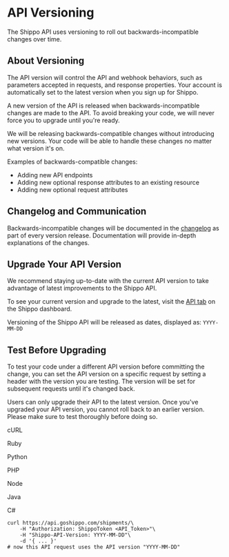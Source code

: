 API Versioning
==============

The Shippo API uses versioning to roll out backwards-incompatible changes over time.

About Versioning
----------------

The API version will control the API and webhook behaviors, such as parameters accepted in requests, and response properties. Your account is automatically set to the latest version when you sign up for Shippo.

A new version of the API is released when backwards-incompatible changes are made to the API. To avoid breaking your code, we will never force you to upgrade until you're ready.

We will be releasing backwards-compatible changes without introducing new versions. Your code will be able to handle these changes no matter what version it's on.

Examples of backwards-compatible changes:

-   Adding new API endpoints
-   Adding new optional response attributes to an existing resource
-   Adding new optional request attributes

Changelog and Communication
---------------------------

Backwards-incompatible changes will be documented in the [changelog](https://goshippo.com/docs/changelog) as part of every version release. Documentation will provide in-depth explanations of the changes.

Upgrade Your API Version
------------------------

We recommend staying up-to-date with the current API version to take advantage of latest improvements to the Shippo API.

To see your current version and upgrade to the latest, visit the [API tab](https://apps.goshippo.com/login?next=/user/apikeys/) on the Shippo dashboard.

Versioning of the Shippo API will be released as dates, displayed as: `YYYY-MM-DD`

Test Before Upgrading
---------------------

To test your code under a different API version before committing the change, you can set the API version on a specific request by setting a header with the version you are testing. The version will be set for subsequent requests until it's changed back.

Users can only upgrade their API to the latest version. Once you've upgraded your API version, you cannot roll back to an earlier version. Please make sure to test thoroughly before doing so.

cURL

Ruby

Python

PHP

Node

Java

C#

```
curl https://api.goshippo.com/shipments/\
    -H "Authorization: ShippoToken <API_Token>"\
    -H "Shippo-API-Version: YYYY-MM-DD"\
    -d '{ ... }'
# now this API request uses the API version "YYYY-MM-DD"
```